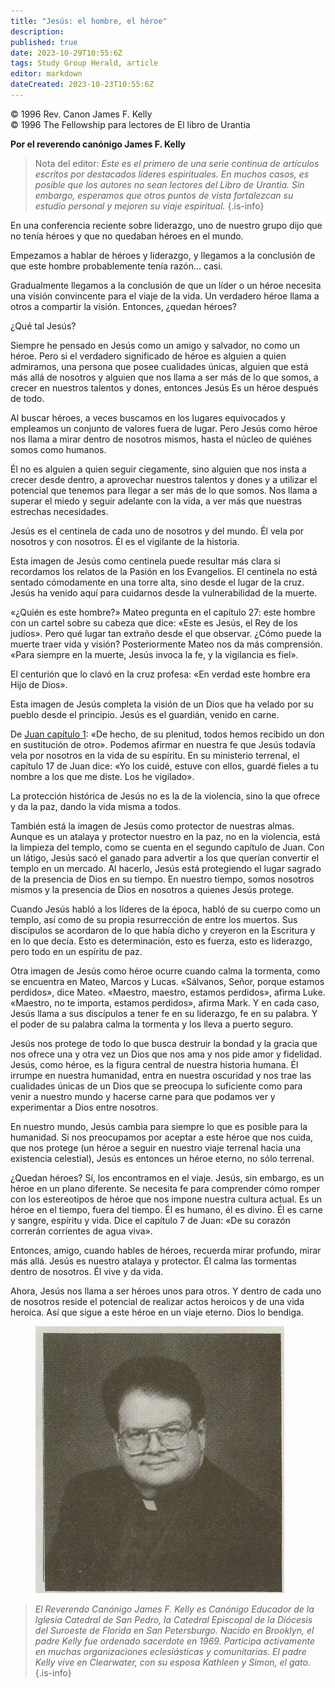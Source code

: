```yaml
---
title: "Jesús: el hombre, el héroe"
description: 
published: true
date: 2023-10-29T10:55:6Z
tags: Study Group Herald, article
editor: markdown
dateCreated: 2023-10-23T10:55:6Z
---
```


<p class="v-card v-sheet theme--light grey lighten-3 px-2">© 1996 Rev. Canon James F. Kelly<br>© 1996 The Fellowship para lectores de El libro de Urantia</p>


**Por el reverendo canónigo James F. Kelly**

> Nota del editor: _Este es el primero de una serie continua de artículos escritos por destacados líderes espirituales. En muchos casos, es posible que los autores no sean lectores del Libro de Urantia. Sin embargo, esperamos que otros puntos de vista fortalezcan su estudio personal y mejoren su viaje espiritual._
{.is-info}

En una conferencia reciente sobre liderazgo, uno de nuestro grupo dijo que no tenía héroes y que no quedaban héroes en el mundo.

Empezamos a hablar de héroes y liderazgo, y llegamos a la conclusión de que este hombre probablemente tenía razón... casi.

Gradualmente llegamos a la conclusión de que un líder o un héroe necesita una visión convincente para el viaje de la vida. Un verdadero héroe llama a otros a compartir la visión. Entonces, ¿quedan héroes?

¿Qué tal Jesús?

Siempre he pensado en Jesús como un amigo y salvador, no como un héroe. Pero si el verdadero significado de héroe es alguien a quien admiramos, una persona que posee cualidades únicas, alguien que está más allá de nosotros y alguien que nos llama a ser más de lo que somos, a crecer en nuestros talentos y dones, entonces Jesús Es un héroe después de todo.

Al buscar héroes, a veces buscamos en los lugares equivocados y empleamos un conjunto de valores fuera de lugar. Pero Jesús como héroe nos llama a mirar dentro de nosotros mismos, hasta el núcleo de quiénes somos como humanos.

Él no es alguien a quien seguir ciegamente, sino alguien que nos insta a crecer desde dentro, a aprovechar nuestros talentos y dones y a utilizar el potencial que tenemos para llegar a ser más de lo que somos. Nos llama a superar el miedo y seguir adelante con la vida, a ver más que nuestras estrechas necesidades.

Jesús es el centinela de cada uno de nosotros y del mundo. Él vela por nosotros y con nosotros. Él es el vigilante de la historia.

Esta imagen de Jesús como centinela puede resultar más clara si recordamos los relatos de la Pasión en los Evangelios. El centinela no está sentado cómodamente en una torre alta, sino desde el lugar de la cruz. Jesús ha venido aquí para cuidarnos desde la vulnerabilidad de la muerte.

«¿Quién es este hombre?» Mateo pregunta en el capítulo 27: este hombre con un cartel sobre su cabeza que dice: «Este es Jesús, el Rey de los judíos». Pero qué lugar tan extraño desde el que observar. ¿Cómo puede la muerte traer vida y visión? Posteriormente Mateo nos da más comprensión. «Para siempre en la muerte, Jesús invoca la fe, y la vigilancia es fiel».

El centurión que lo clavó en la cruz profesa: «En verdad este hombre era Hijo de Dios».

Esta imagen de Jesús completa la visión de un Dios que ha velado por su pueblo desde el principio. Jesús es el guardián, venido en carne.

De [Juan capítulo 1](/es/Bible/John/1): «De hecho, de su plenitud, todos hemos recibido un don en sustitución de otro». Podemos afirmar en nuestra fe que Jesús todavía vela por nosotros en la vida de su espíritu. En su ministerio terrenal, el capítulo 17 de Juan dice: «Yo los cuidé, estuve con ellos, guardé fieles a tu nombre a los que me diste. Los he vigilado».

La protección histórica de Jesús no es la de la violencia, sino la que ofrece y da la paz, dando la vida misma a todos.

También está la imagen de Jesús como protector de nuestras almas. Aunque es un atalaya y protector nuestro en la paz, no en la violencia, está la limpieza del templo, como se cuenta en el segundo capítulo de Juan. Con un látigo, Jesús sacó el ganado para advertir a los que querían convertir el templo en un mercado. Al hacerlo, Jesús está protegiendo el lugar sagrado de la presencia de Dios en su tiempo. En nuestro tiempo, somos nosotros mismos y la presencia de Dios en nosotros a quienes Jesús protege.

Cuando Jesús habló a los líderes de la época, habló de su cuerpo como un templo, así como de su propia resurrección de entre los muertos. Sus discípulos se acordaron de lo que había dicho y creyeron en la Escritura y en lo que decía. Esto es determinación, esto es fuerza, esto es liderazgo, pero todo en un espíritu de paz.

Otra imagen de Jesús como héroe ocurre cuando calma la tormenta, como se encuentra en Mateo, Marcos y Lucas. «Sálvanos, Señor, porque estamos perdidos», dice Mateo. «Maestro, maestro, estamos perdidos», afirma Luke. «Maestro, no te importa, estamos perdidos», afirma Mark. Y en cada caso, Jesús llama a sus discípulos a tener fe en su liderazgo, fe en su palabra. Y el poder de su palabra calma la tormenta y los lleva a puerto seguro.

Jesús nos protege de todo lo que busca destruir la bondad y la gracia que nos ofrece una y otra vez un Dios que nos ama y nos pide amor y fidelidad. Jesús, como héroe, es la figura central de nuestra historia humana. Él irrumpe en nuestra humanidad, entra en nuestra oscuridad y nos trae las cualidades únicas de un Dios que se preocupa lo suficiente como para venir a nuestro mundo y hacerse carne para que podamos ver y experimentar a Dios entre nosotros.

En nuestro mundo, Jesús cambia para siempre lo que es posible para la humanidad. Si nos preocupamos por aceptar a este héroe que nos cuida, que nos protege (un héroe a seguir en nuestro viaje terrenal hacia una existencia celestial), Jesús es entonces un héroe eterno, no sólo terrenal.

¿Quedan héroes? Sí, los encontramos en el viaje. Jesús, sin embargo, es un héroe en un plano diferente. Se necesita fe para comprender cómo romper con los estereotipos de héroe que nos impone nuestra cultura actual. Es un héroe en el tiempo, fuera del tiempo. Él es humano, él es divino. Él es carne y sangre, espíritu y vida. Dice el capítulo 7 de Juan: «De su corazón correrán corrientes de agua viva».

Entonces, amigo, cuando hables de héroes, recuerda mirar profundo, mirar más allá. Jesús es nuestro atalaya y protector. Él calma las tormentas dentro de nosotros. Él vive y da vida.

Ahora, Jesús nos llama a ser héroes unos para otros. Y dentro de cada uno de nosotros reside el potencial de realizar actos heroicos y de una vida heroica. Así que sigue a este héroe en un viaje eterno. Dios lo bendiga.

<figure id="Figure_1" class="image urantiapedia">
<img src="/image/article/Study_Group_Herald/James_Kelly.jpg">
</figure>

> _El Reverendo Canónigo James F. Kelly es Canónigo Educador de la Iglesia Catedral de San Pedro, la Catedral Episcopal de la Diócesis del Suroeste de Florida en San Petersburgo. Nacido en Brooklyn, el padre Kelly fue ordenado sacerdote en 1969. Participa activamente en muchas organizaciones eclesiásticas y comunitarias. El padre Kelly vive en Clearwater, con su esposa Kathleen y Simon, el gato._
{.is-info}

